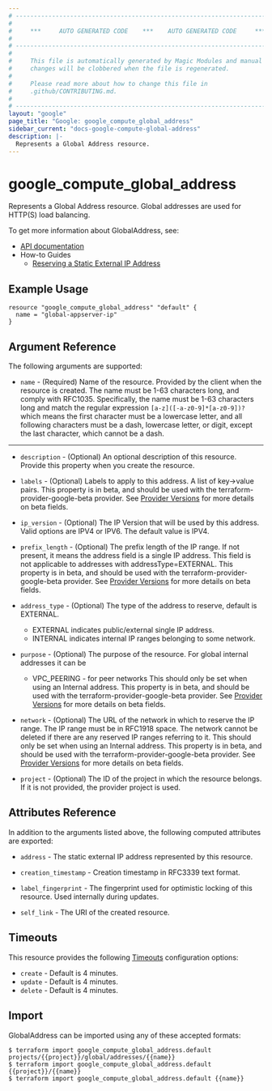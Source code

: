 ```yaml
---
# ----------------------------------------------------------------------------
#
#     ***     AUTO GENERATED CODE    ***    AUTO GENERATED CODE     ***
#
# ----------------------------------------------------------------------------
#
#     This file is automatically generated by Magic Modules and manual
#     changes will be clobbered when the file is regenerated.
#
#     Please read more about how to change this file in
#     .github/CONTRIBUTING.md.
#
# ----------------------------------------------------------------------------
layout: "google"
page_title: "Google: google_compute_global_address"
sidebar_current: "docs-google-compute-global-address"
description: |-
  Represents a Global Address resource.
---
```


# google\_compute\_global\_address

Represents a Global Address resource. Global addresses are used for
HTTP(S) load balancing.


To get more information about GlobalAddress, see:

* [API documentation](https://cloud.google.com/compute/docs/reference/latest/globalAddresses)
* How-to Guides
    * [Reserving a Static External IP Address](https://cloud.google.com/compute/docs/ip-addresses/reserve-static-external-ip-address)

## Example Usage

```hcl
resource "google_compute_global_address" "default" {
  name = "global-appserver-ip"
}
```

## Argument Reference

The following arguments are supported:


* `name` -
  (Required)
  Name of the resource. Provided by the client when the resource is
  created. The name must be 1-63 characters long, and comply with
  RFC1035.  Specifically, the name must be 1-63 characters long and
  match the regular expression `[a-z]([-a-z0-9]*[a-z0-9])?` which means
  the first character must be a lowercase letter, and all following
  characters must be a dash, lowercase letter, or digit, except the last
  character, which cannot be a dash.


- - -


* `description` -
  (Optional)
  An optional description of this resource.
  Provide this property when you create the resource.

* `labels` -
  (Optional)
  Labels to apply to this address.  A list of key->value pairs.  This property is in beta, and should be used with the terraform-provider-google-beta provider.
  See [Provider Versions](http://terraform.io/docs/provider/google/provider_versions.html) for more details on beta fields.

* `ip_version` -
  (Optional)
  The IP Version that will be used by this address. Valid options are
  IPV4 or IPV6. The default value is IPV4.

* `prefix_length` -
  (Optional)
  The prefix length of the IP range. If not present, it means the
  address field is a single IP address.
  This field is not applicable to addresses with addressType=EXTERNAL.  This property is in beta, and should be used with the terraform-provider-google-beta provider.
  See [Provider Versions](http://terraform.io/docs/provider/google/provider_versions.html) for more details on beta fields.

* `address_type` -
  (Optional)
  The type of the address to reserve, default is EXTERNAL.
  * EXTERNAL indicates public/external single IP address.
  * INTERNAL indicates internal IP ranges belonging to some network.

* `purpose` -
  (Optional)
  The purpose of the resource. For global internal addresses it can be
  * VPC_PEERING - for peer networks
  This should only be set when using an Internal address.  This property is in beta, and should be used with the terraform-provider-google-beta provider.
  See [Provider Versions](http://terraform.io/docs/provider/google/provider_versions.html) for more details on beta fields.

* `network` -
  (Optional)
  The URL of the network in which to reserve the IP range. The IP range
  must be in RFC1918 space. The network cannot be deleted if there are
  any reserved IP ranges referring to it.
  This should only be set when using an Internal address.  This property is in beta, and should be used with the terraform-provider-google-beta provider.
  See [Provider Versions](http://terraform.io/docs/provider/google/provider_versions.html) for more details on beta fields.
* `project` - (Optional) The ID of the project in which the resource belongs.
    If it is not provided, the provider project is used.


## Attributes Reference

In addition to the arguments listed above, the following computed attributes are exported:


* `address` -
  The static external IP address represented by this resource.

* `creation_timestamp` -
  Creation timestamp in RFC3339 text format.

* `label_fingerprint` -
  The fingerprint used for optimistic locking of this resource.  Used
  internally during updates.
* `self_link` - The URI of the created resource.


## Timeouts

This resource provides the following
[Timeouts](/docs/configuration/resources.html#timeouts) configuration options:

- `create` - Default is 4 minutes.
- `update` - Default is 4 minutes.
- `delete` - Default is 4 minutes.

## Import

GlobalAddress can be imported using any of these accepted formats:

```
$ terraform import google_compute_global_address.default projects/{{project}}/global/addresses/{{name}}
$ terraform import google_compute_global_address.default {{project}}/{{name}}
$ terraform import google_compute_global_address.default {{name}}
```
